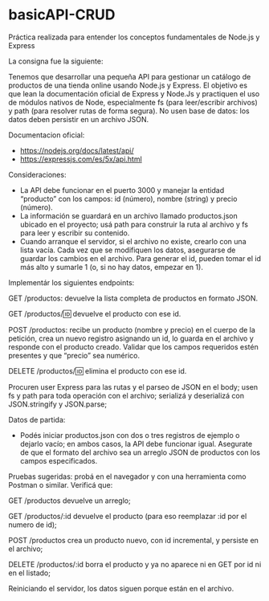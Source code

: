# basicAPI-CRUD
Práctica realizada para entender los conceptos fundamentales de Node.js y Express

La consigna fue la siguiente:

Tenemos que desarrollar una pequeña API para gestionar un catálogo de productos de una tienda online usando Node.js y Express. El objetivo es que lean la documentación oficial de Express y Node.Js y  practiquen el uso de módulos nativos de Node, especialmente fs (para leer/escribir archivos) y path (para resolver rutas de forma segura). No usen base de datos: los datos deben persistir en un archivo JSON. 

Documentacion oficial:
- https://nodejs.org/docs/latest/api/
- https://expressjs.com/es/5x/api.html

Consideraciones:

- La API debe funcionar en el puerto 3000 y manejar la entidad “producto” con los campos: id (número), nombre (string) y precio (número).
- La información se guardará en un archivo llamado productos.json ubicado en el proyecto; usá path para construir la ruta al archivo y fs para leer y escribir su contenido.
- Cuando arranque el servidor, si el archivo no existe, crearlo con una lista vacía. Cada vez que se modifiquen los datos, asegurarse de guardar los cambios en el archivo.
Para generar el id, pueden tomar el id más alto y sumarle 1 (o, si no hay datos, empezar en 1).

Implementár los siguientes endpoints:

GET /productos: devuelve la lista completa de productos en formato JSON.

GET /productos/:id: devuelve el producto con ese id.

POST /productos: recibe un producto (nombre y precio) en el cuerpo de la petición, crea un nuevo registro asignando un id, lo guarda en el archivo y responde con el producto creado. Validar que los campos requeridos estén presentes y que “precio” sea numérico.

DELETE /productos/:id: elimina el producto con ese id.

Procuren user Express para las rutas y el parseo de JSON en el body; usen fs y path para toda operación con el archivo; serializá y deserializá con JSON.stringify y JSON.parse;

Datos de partida:
- Podés iniciar productos.json con dos o tres registros de ejemplo o dejarlo vacío; en ambos casos, la API debe funcionar igual. Asegurate de que el formato del archivo sea un arreglo JSON de productos con los campos especificados.

Pruebas sugeridas: probá en el navegador y con una herramienta como Postman o similar. Verificá que:

GET /productos devuelve un arreglo;

GET /productos/:id devuelve el producto (para eso reemplazar :id por el numero de id);

POST /productos crea un producto nuevo, con id incremental, y persiste en el archivo;

DELETE /productos/:id borra el producto y ya no aparece ni en GET por id ni en el listado;

Reiniciando el servidor, los datos siguen porque están en el archivo.

